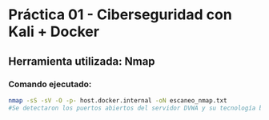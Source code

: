 # Práctica 01 - Ciberseguridad con Kali + Docker

## Herramienta utilizada: Nmap

### Comando ejecutado:
```bash
nmap -sS -sV -O -p- host.docker.internal -oN escaneo_nmap.txt
#Se detectaron los puertos abiertos del servidor DVWA y su tecnología base. El reporte está en el archivo escaneo_nmap.txt
